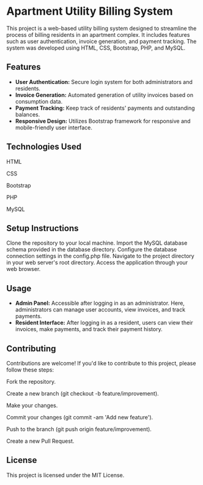 # Apartment Utility Billing System
This project is a web-based utility billing system designed to streamline the process of billing residents in an apartment complex. It includes features such as user authentication, invoice generation, and payment tracking. The system was developed using HTML, CSS, Bootstrap, PHP, and MySQL.

## Features
- **User Authentication:** Secure login system for both administrators and residents.
- **Invoice Generation:** Automated generation of utility invoices based on consumption data.
- **Payment Tracking:** Keep track of residents' payments and outstanding balances.
- **Responsive Design:** Utilizes Bootstrap framework for responsive and mobile-friendly user interface.

## Technologies Used
HTML

CSS

Bootstrap

PHP

MySQL


## Setup Instructions
Clone the repository to your local machine.
Import the MySQL database schema provided in the database directory.
Configure the database connection settings in the config.php file.
Navigate to the project directory in your web server's root directory.
Access the application through your web browser.

## Usage
- **Admin Panel:** Accessible after logging in as an administrator. Here, administrators can manage user accounts, view invoices, and track payments.
- **Resident Interface:** After logging in as a resident, users can view their invoices, make payments, and track their payment history.
  
## Contributing
Contributions are welcome! If you'd like to contribute to this project, please follow these steps:

Fork the repository.

Create a new branch (git checkout -b feature/improvement).

Make your changes.

Commit your changes (git commit -am 'Add new feature').

Push to the branch (git push origin feature/improvement).

Create a new Pull Request.

## License
This project is licensed under the MIT License.
